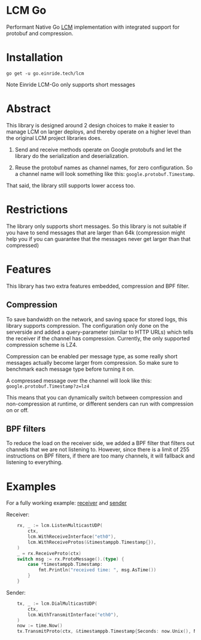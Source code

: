 # LCM Go

Performant Native Go [LCM](https://lcm-proj.github.io/) implementation
with integrated support for protobuf and compression.

# Installation

`go get -u go.einride.tech/lcm`

Note Einride LCM-Go only supports short messages

# Abstract

This library is designed around 2 design choices to make it easier to
manage LCM on larger deploys, and thereby operate on a higher level
than the original LCM project libraries does.

1. Send and receive methods operate on Google protobufs and
   let the library do the serialization and deserialization.

2. Reuse the protobuf names as channel names, for zero
   configuration. So a channel name will look something like this:
   `google.protobuf.Timestamp`.

That said, the library still supports lower access too.

# Restrictions

The library only supports short messages. So this library is not
suitable if you have to send messages that are larger than 64k
(compression might help you if you can guarantee that the messages
never get larger than that compressed)

# Features

This library has two extra features embedded, compression and BPF filter.

## Compression

To save bandwidth on the network, and saving space for stored logs,
this library supports compression. The configuration only done on the
serverside and added a query-parameter (similar to HTTP URLs) which
tells the receiver if the channel has compression. Currently, the only
supported compression scheme is LZ4.

Compression can be enabled per message type, as some really short
messages actually become larger from compression. So make sure to
benchmark each message type before turning it on.

A compressed message over the channel will look like this:
`google.protobuf.Timestamp?z=lz4`

This means that you can dynamically switch between compression and
non-compression at runtime, or different senders can run with
compression on or off.

## BPF filters

To reduce the load on the receiver side, we added a BPF filter that
filters out channels that we are not listening to. However, since
there is a limit of 255 instructions on BPF filters, if there are too
many channels, it will fallback and listening to everything.

# Examples

For a fully working example: [receiver](./examples/receiver/main.go)
and [sender](./examples/sender/main.go)

Receiver:

```go
    rx, _ := lcm.ListenMulticastUDP(
     	ctx,
     	lcm.WithReceiveInterface("eth0"),
     	lcm.WithReceiveProtos(&timestamppb.Timestamp{}),
    )
    _ = rx.ReceiveProto(ctx)
    switch msg := rx.ProtoMessage().(type) {
    	case *timestamppb.Timestamp:
    		fmt.Println("received time: ", msg.AsTime())
    	}
    }
```

Sender:

```go
    tx, _ := lcm.DialMulticastUDP(
        ctx,
        lcm.WithTransmitInterface("eth0"),
    )
    now := time.Now()
    tx.TransmitProto(ctx, &timestamppb.Timestamp{Seconds: now.Unix(), Nanos: int32(now.Nanosecond())})
```

